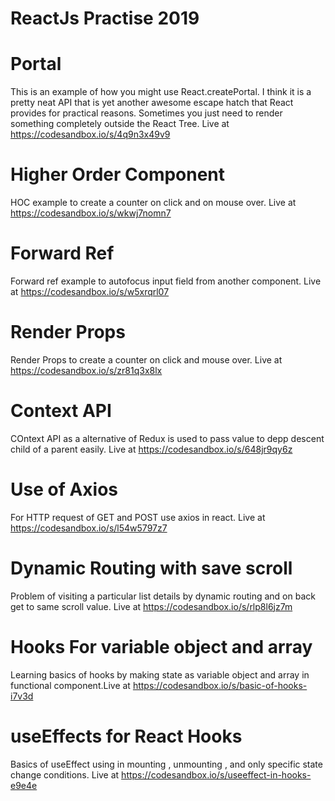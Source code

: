# ReactJs Practise 2019

# Portal

This is an example of how you might use React.createPortal. I think it is a pretty neat API that is yet another awesome escape hatch that React provides for practical reasons. Sometimes you just need to render something completely outside the React Tree. Live at https://codesandbox.io/s/4q9n3x49v9

# Higher Order Component

HOC example to create a counter on click and on mouse over. Live at https://codesandbox.io/s/wkwj7nomn7

# Forward Ref

Forward ref example to autofocus input field from another component. Live at https://codesandbox.io/s/w5xrqrl07

# Render Props

Render Props to create a counter on click and mouse over. Live at https://codesandbox.io/s/zr81q3x8lx

# Context API

COntext API as a alternative of Redux is used to pass value to depp descent child of a parent easily. Live at https://codesandbox.io/s/648jr9qy6z

# Use of Axios

For HTTP request of GET and POST use axios in react. Live at https://codesandbox.io/s/l54w5797z7

# Dynamic Routing with save scroll

Problem of visiting a particular list details by dynamic routing and on back get to same scroll value. Live at https://codesandbox.io/s/rlp8l6jz7m

# Hooks For variable object and array

Learning basics of hooks by making state as variable object and array in functional component.Live at
https://codesandbox.io/s/basic-of-hooks-i7v3d

# useEffects for React Hooks

Basics of useEffect using in mounting , unmounting , and only specific state change conditions. Live at
https://codesandbox.io/s/useeffect-in-hooks-e9e4e
